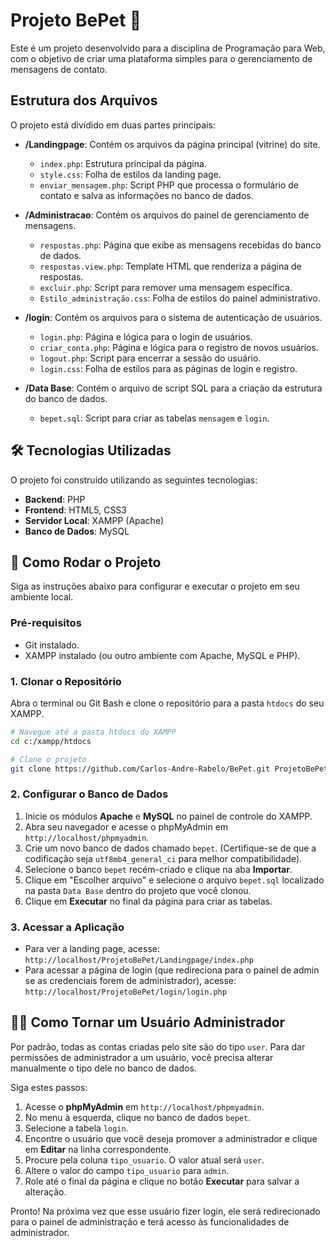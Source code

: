 # Projeto BePet 🐾

Este é um projeto desenvolvido para a disciplina de Programação para Web, com o objetivo de criar uma plataforma simples para o gerenciamento de mensagens de contato.

## Estrutura dos Arquivos

O projeto está dividido em duas partes principais:

- **/Landingpage**: Contém os arquivos da página principal (vitrine) do site.
  - `index.php`: Estrutura principal da página.
  - `style.css`: Folha de estilos da landing page.
  - `enviar_mensagem.php`: Script PHP que processa o formulário de contato e salva as informações no banco de dados.

- **/Administracao**: Contém os arquivos do painel de gerenciamento de mensagens.
  - `respostas.php`: Página que exibe as mensagens recebidas do banco de dados.
  - `respostas.view.php`: Template HTML que renderiza a página de respostas.
  - `excluir.php`: Script para remover uma mensagem específica.
  - `Estilo_administração.css`: Folha de estilos do painel administrativo.

- **/login**: Contém os arquivos para o sistema de autenticação de usuários.
  - `login.php`: Página e lógica para o login de usuários.
  - `criar_conta.php`: Página e lógica para o registro de novos usuários.
  - `logout.php`: Script para encerrar a sessão do usuário.
  - `login.css`: Folha de estilos para as páginas de login e registro.

- **/Data Base**: Contém o arquivo de script SQL para a criação da estrutura do banco de dados.
  - `bepet.sql`: Script para criar as tabelas `mensagem` e `login`.

## 🛠️ Tecnologias Utilizadas

O projeto foi construído utilizando as seguintes tecnologias:

  - **Backend**: PHP
  - **Frontend**: HTML5, CSS3
  - **Servidor Local**: XAMPP (Apache)
  - **Banco de Dados**: MySQL

## 🚀 Como Rodar o Projeto

Siga as instruções abaixo para configurar e executar o projeto em seu ambiente local.

### Pré-requisitos

- Git instalado.
- XAMPP instalado (ou outro ambiente com Apache, MySQL e PHP).

### 1. Clonar o Repositório

Abra o terminal ou Git Bash e clone o repositório para a pasta `htdocs` do seu XAMPP.

```bash
# Navegue até a pasta htdocs do XAMPP
cd c:/xampp/htdocs

# Clone o projeto
git clone https://github.com/Carlos-Andre-Rabelo/BePet.git ProjetoBePet
```

### 2. Configurar o Banco de Dados

1. Inicie os módulos **Apache** e **MySQL** no painel de controle do XAMPP.
2. Abra seu navegador e acesse o phpMyAdmin em `http://localhost/phpmyadmin`.
3. Crie um novo banco de dados chamado `bepet`. (Certifique-se de que a codificação seja `utf8mb4_general_ci` para melhor compatibilidade).
4. Selecione o banco `bepet` recém-criado e clique na aba **Importar**.
5. Clique em "Escolher arquivo" e selecione o arquivo `bepet.sql` localizado na pasta `Data Base` dentro do projeto que você clonou.
6. Clique em **Executar** no final da página para criar as tabelas.

### 3. Acessar a Aplicação

- Para ver a landing page, acesse: `http://localhost/ProjetoBePet/Landingpage/index.php`
- Para acessar a página de login (que redireciona para o painel de admin se as credenciais forem de administrador), acesse: `http://localhost/ProjetoBePet/login/login.php`

## 🧑‍💻 Como Tornar um Usuário Administrador

Por padrão, todas as contas criadas pelo site são do tipo `user`. Para dar permissões de administrador a um usuário, você precisa alterar manualmente o tipo dele no banco de dados.

Siga estes passos:

1.  Acesse o **phpMyAdmin** em `http://localhost/phpmyadmin`.
2.  No menu à esquerda, clique no banco de dados `bepet`.
3.  Selecione a tabela `login`.
4.  Encontre o usuário que você deseja promover a administrador e clique em **Editar** na linha correspondente.
5.  Procure pela coluna `tipo_usuario`. O valor atual será `user`.
6.  Altere o valor do campo `tipo_usuario` para `admin`.
7.  Role até o final da página e clique no botão **Executar** para salvar a alteração.

Pronto! Na próxima vez que esse usuário fizer login, ele será redirecionado para o painel de administração e terá acesso às funcionalidades de administrador.
